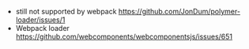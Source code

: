 - still not supported by webpack https://github.com/JonDum/polymer-loader/issues/1
- Webpack loader https://github.com/webcomponents/webcomponentsjs/issues/651
